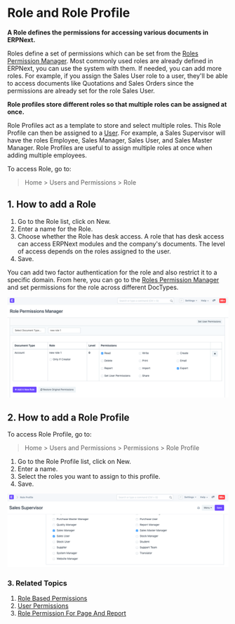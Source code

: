 
# Role and Role Profile


**A Role defines the permissions for accessing various documents in ERPNext.**


Roles define a set of permissions which can be set from the [Roles Permission Manager](/docs/en/setting-up/users-and-permissions/role-based-permissions). Most commonly used roles are already defined in ERPNext, you can use the system with them. If needed, you can add more roles. For example, if you assign the Sales User role to a user, they'll be able to access documents like Quotations and Sales Orders since the permissions are already set for the role Sales User.


**Role profiles store different roles so that multiple roles can be assigned at once.**


Role Profiles act as a template to store and select multiple roles. This Role Profile can then be assigned to a [User](/docs/en/setting-up/users-and-permissions/adding-users). For example, a Sales Supervisor will have the roles Employee, Sales Manager, Sales User, and Sales Master Manager. Role Profiles are useful to assign multiple roles at once when adding multiple employees.


To access Role, go to:



> 
> Home > Users and Permissions > Role
> 
> 
> 


## 1. How to add a Role


1. Go to the Role list, click on New.
2. Enter a name for the Role.
3. Choose whether the Role has desk access. A role that has desk access can access ERPNext modules and the company's documents. The level of access depends on the roles assigned to the user.
4. Save.


You can add two factor authentication for the role and also restrict it to a specific domain. From here, you can go to the [Roles Permission Manager](/docs/en/setting-up/users-and-permissions/role-based-permissions) and set permissions for the role across different DocTypes.


![Permissions for new Role](/files/role-permissions.png)


## 2. How to add a Role Profile


To access Role Profile, go to:



> 
> Home > Users and Permissions > Permissions > Role Profile
> 
> 
> 


1. Go to the Role Profile list, click on New.
2. Enter a name.
3. Select the roles you want to assign to this profile.
4. Save.


![Role Profile](/files/role-profile.png)


### 3. Related Topics


1. [Role Based Permissions](/docs/en/setting-up/users-and-permissions/role-based-permissions)
2. [User Permissions](/docs/en/setting-up/users-and-permissions/user-permissions)
3. [Role Permission For Page And Report](/docs/en/setting-up/users-and-permissions/role-permission-for-page-and-report)


